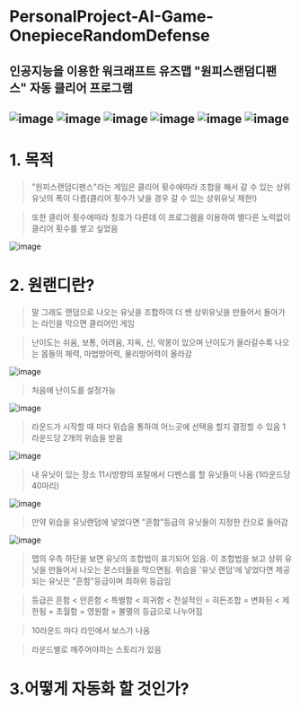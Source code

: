 # PersonalProject-AI-Game-OnepieceRandomDefense
## 인공지능을 이용한 워크래프트 유즈맵 "원피스랜덤디팬스" 자동 클리어 프로그램
![image](https://user-images.githubusercontent.com/69561410/127288286-99fe75ad-5ad9-48bb-898a-1ab659668884.png)
![image](https://user-images.githubusercontent.com/69561410/127288324-0f62430b-d882-4217-a2f4-15cfb7b78db4.png)
![image](https://user-images.githubusercontent.com/69561410/127288356-fdc13bb3-6268-4f45-8832-f55ab90ce35e.png)
![image](https://user-images.githubusercontent.com/69561410/127288387-f911f1f2-95a9-4332-a301-291d95e581cb.png)
![image](https://user-images.githubusercontent.com/69561410/127288401-c8570797-6026-4cb7-a787-2d9860ae141c.png)
![image](https://user-images.githubusercontent.com/69561410/127288416-c8e1a709-4a67-4125-8e18-f1c0e9d3a74f.png)
---
# 1. 목적
> "원피스랜덤디팬스"라는 게임은 클리어 횟수에따라 조합을 해서 갈 수 있는 상위유닛의 폭이 다름(클리어 횟수가 낮을 경우 갈 수 있는 상위유닛 제한!)

> 또한 클리어 횟수에따라 칭호가 다른데 이 프로그램을 이용하여 별다른 노력없이 클리어 횟수를 쌓고 싶었음

![image](https://user-images.githubusercontent.com/69561410/127290102-e08bcb57-7f4e-41e9-ae83-23aba8382be6.png)

# 2. 원랜디란?

>말 그래도 랜덤으로 나오는 유닛을 조합하여 더 쌘 상위유닛을 만들어서 돌아가는 라인을 막으면 클리어인 게임

>난이도는 쉬움, 보통, 어려움, 지옥, 신, 악몽이 있으며 난이도가 올라갈수록 나오는 몹들의 체력, 마법방어력, 물리방어력이 올라감

![image](https://user-images.githubusercontent.com/69561410/127293981-315e2d9c-fda5-4071-82ab-1347fdb5cd3b.png)

>처음에 난이도를 설정가능

![image](https://user-images.githubusercontent.com/69561410/127294284-f06d2b6b-edd6-4c77-b903-8e3e48557efe.png)

>라운드가 시작할 때 마다 위습을 통하여 어느곳에 선택을 할지 결정할 수 있음 1라운드당 2개의 위습을 받음

![image](https://user-images.githubusercontent.com/69561410/127294556-bc16d43c-1257-400e-a315-07ee4e186653.png)

>내 유닛이 있는 장소 11시방향의 포탈에서 디펜스를 할 유닛들이 나옴 (1라운드당 40마리)

![image](https://user-images.githubusercontent.com/69561410/127294874-e50b9b1e-60fa-48c0-9135-c3010af9f6ed.png)

>만약 위습을 유닛랜덤에 넣었다면 "흔함"등급의 유닛들이 지정한 칸으로 들어감

![image](https://user-images.githubusercontent.com/69561410/127295165-8e90569a-80cf-4999-b69f-31653101c607.png)

>맵의 우측 하단을 보면 유닛의 조합법이 표기되어 있음. 이 조합법을 보고 상위 유닛을 만들어서 나오는 몬스터들을 막으면됨. 위습을 '유닛 랜덤'에 넣었다면 제공되는 유닛은 "흔함"등급이며 최하위 등급임

>등급은 흔함 < 안흔함 < 특별함 < 희귀함 < 전설적인 = 히든조합 = 변화된 < 제한됨 = 초월함 = 영원함 = 불멸의 등급으로 나누어짐

>10라운드 마다 라인에서 보스가 나옴

>라운드별로 깨주어야하는 스토리가 있음

# 3.어떻게 자동화 할 것인가?
